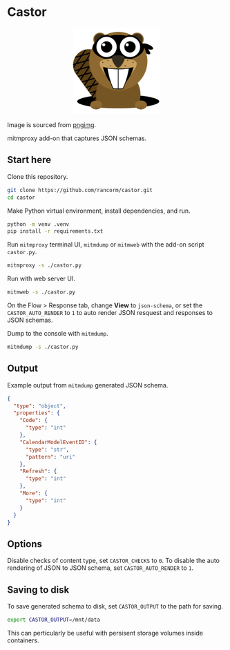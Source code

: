 # Castor

<p align="center">
    <img src="https://raw.githubusercontent.com/rancorm/castor/main/beaver.png" width="200" height="200" alt="Castor logo" />
</p>

Image is sourced from [pngimg](https://pngimg.com/image/31353).

mitmproxy add-on that captures JSON schemas.

## Start here

Clone this repository.

```sh
git clone https://github.com/rancorm/castor.git
cd castor
```

Make Python virtual environment, install dependencies, and run.

```sh
python -m venv .venv
pip install -r requirements.txt
```

Run `mitmproxy` terminal UI, `mitmdump` or `mitmweb` with the add-on script `castor.py`.

```sh
mitmproxy -s ./castor.py
```

Run with web server UI.

```sh
mitmweb -s ./castor.py
```

On the Flow > Response tab, change **View** to `json-schema`, or
set the `CASTOR_AUTO_RENDER` to `1` to auto render JSON resquest and responses
to JSON schemas.

Dump to the console with `mitmdump`.

```sh
mitmdump -s ./castor.py
```

## Output

Example output from `mitmdump` generated JSON schema.

```json
{
  "type": "object",
  "properties": {
    "Code": {
      "type": "int"
    },
    "CalendarModelEventID": {
      "type": "str",
      "pattern": "uri"
    },
    "Refresh": {
      "type": "int"
    },
    "More": {
      "type": "int"
    }
  }
}
```

## Options

Disable checks of content type, set `CASTOR_CHECKS` to `0`. To disable the
auto rendering of JSON to JSON schema, set `CASTOR_AUTO_RENDER` to `1`.

## Saving to disk

To save generated schema to disk, set `CASTOR_OUTPUT` to the path for saving.

```sh
export CASTOR_OUTPUT=/mnt/data
```

This can perticularly be useful with persisent storage volumes inside containers.
